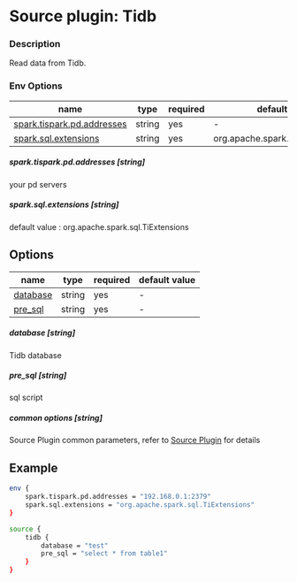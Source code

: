 # Source plugin: Tidb

### Description

Read data from Tidb.

### Env Options

| name           | type   | required | default value |
| -------------- | ------ | -------- | ------------- |
| [spark.tispark.pd.addresses](#spark.tispark.pd.addresses-string)       | string | yes      | -             |
| [spark.sql.extensions](#spark.sql.extensions-string)        | string | yes      | org.apache.spark.sql.TiExtensions         |

##### spark.tispark.pd.addresses [string]

your pd servers

##### spark.sql.extensions [string]

default value : org.apache.spark.sql.TiExtensions

## Options

| name           | type   | required | default value |
| -------------- | ------ | -------- | ------------- |
| [database](#database-string)       | string | yes      | -             |
| [pre_sql](#pre_sql-string)        | string | yes      | -         |

##### database [string]

Tidb database

##### pre_sql [string]

sql script

##### common options [string]

Source Plugin common parameters, refer to [Source Plugin](./source-plugin.md) for details

## Example

```bash
env {
    spark.tispark.pd.addresses = "192.168.0.1:2379"
    spark.sql.extensions = "org.apache.spark.sql.TiExtensions"
}

source {
    tidb {
        database = "test"
        pre_sql = "select * from table1"
    }
}

```

